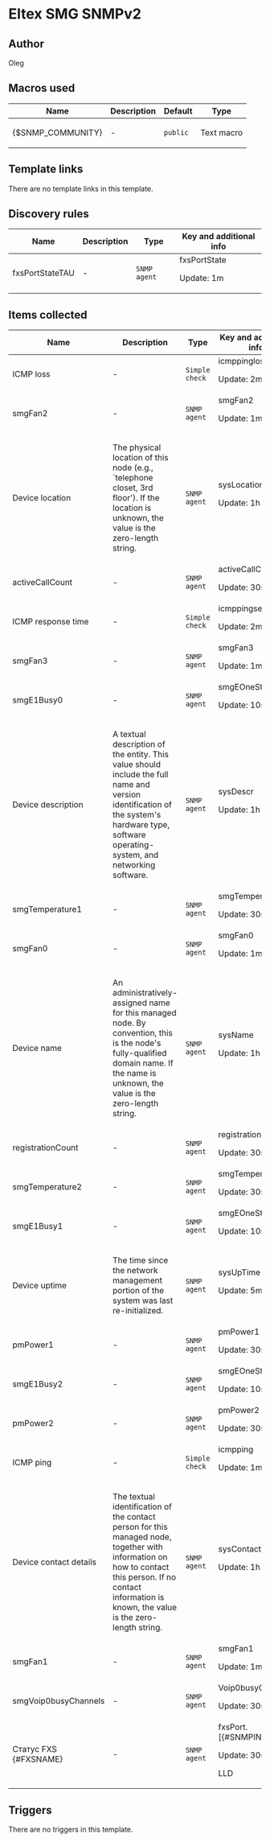 # Eltex SMG SNMPv2

## Author

Oleg

## Macros used

|Name|Description|Default|Type|
|----|-----------|-------|----|
|{$SNMP_COMMUNITY}|<p>-</p>|`public`|Text macro|
## Template links

There are no template links in this template.

## Discovery rules

|Name|Description|Type|Key and additional info|
|----|-----------|----|----|
|fxsPortStateTAU|<p>-</p>|`SNMP agent`|fxsPortState<p>Update: 1m</p>|
## Items collected

|Name|Description|Type|Key and additional info|
|----|-----------|----|----|
|ICMP loss|<p>-</p>|`Simple check`|icmppingloss<p>Update: 2m</p>|
|smgFan2|<p>-</p>|`SNMP agent`|smgFan2<p>Update: 1m</p>|
|Device location|<p>The physical location of this node (e.g., `telephone closet, 3rd floor'). If the location is unknown, the value is the zero-length string.</p>|`SNMP agent`|sysLocation<p>Update: 1h</p>|
|activeCallCount|<p>-</p>|`SNMP agent`|activeCallCount<p>Update: 30s</p>|
|ICMP response time|<p>-</p>|`Simple check`|icmppingsec<p>Update: 2m</p>|
|smgFan3|<p>-</p>|`SNMP agent`|smgFan3<p>Update: 1m</p>|
|smgE1Busy0|<p>-</p>|`SNMP agent`|smgEOneStream0<p>Update: 10s</p>|
|Device description|<p>A textual description of the entity. This value should include the full name and version identification of the system's hardware type, software operating-system, and networking software.</p>|`SNMP agent`|sysDescr<p>Update: 1h</p>|
|smgTemperature1|<p>-</p>|`SNMP agent`|smgTemperature1<p>Update: 30s</p>|
|smgFan0|<p>-</p>|`SNMP agent`|smgFan0<p>Update: 1m</p>|
|Device name|<p>An administratively-assigned name for this managed node. By convention, this is the node's fully-qualified domain name. If the name is unknown, the value is the zero-length string.</p>|`SNMP agent`|sysName<p>Update: 1h</p>|
|registrationCount|<p>-</p>|`SNMP agent`|registrationCount<p>Update: 30s</p>|
|smgTemperature2|<p>-</p>|`SNMP agent`|smgTemperature2<p>Update: 30s</p>|
|smgE1Busy1|<p>-</p>|`SNMP agent`|smgEOneStream1<p>Update: 10s</p>|
|Device uptime|<p>The time since the network management portion of the system was last re-initialized.</p>|`SNMP agent`|sysUpTime<p>Update: 5m</p>|
|pmPower1|<p>-</p>|`SNMP agent`|pmPower1<p>Update: 30s</p>|
|smgE1Busy2|<p>-</p>|`SNMP agent`|smgEOneStream2<p>Update: 10s</p>|
|pmPower2|<p>-</p>|`SNMP agent`|pmPower2<p>Update: 30s</p>|
|ICMP ping|<p>-</p>|`Simple check`|icmpping<p>Update: 1m</p>|
|Device contact details|<p>The textual identification of the contact person for this managed node, together with information on how to contact this person. If no contact information is known, the value is the zero-length string.</p>|`SNMP agent`|sysContact<p>Update: 1h</p>|
|smgFan1|<p>-</p>|`SNMP agent`|smgFan1<p>Update: 1m</p>|
|smgVoip0busyChannels|<p>-</p>|`SNMP agent`|Voip0busyChannels<p>Update: 30s</p>|
|Статус FXS {#FXSNAME}|<p>-</p>|`SNMP agent`|fxsPort.[{#SNMPINDEX}]<p>Update: 30s</p><p>LLD</p>|
## Triggers

There are no triggers in this template.

